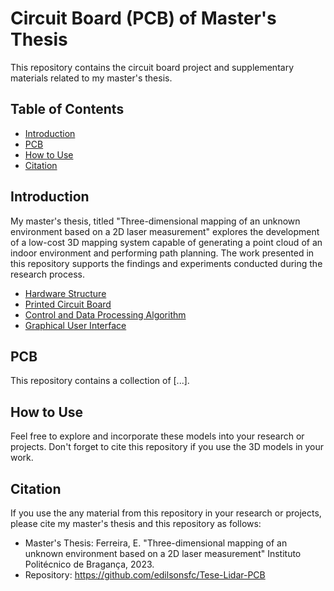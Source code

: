 # Circuit Board (PCB) of Master's Thesis
This repository contains the circuit board project and supplementary materials related to my master's thesis.

## Table of Contents
- [Introduction](#introduction)
- [PCB](#pcb)
- [How to Use](#how-to-use)
- [Citation](#citation)

## Introduction
My master's thesis, titled "Three-dimensional mapping of an unknown environment based on a 2D laser measurement" explores the development of a low-cost 3D mapping system capable of generating a point cloud of an indoor environment and performing path planning. The work presented in this repository supports the findings and experiments conducted during the research process.
- [Hardware Structure](https://github.com/edilsonsfc/Tese-Lidar-Structure)
- [Printed Circuit Board](https://github.com/edilsonsfc/Tese-Lidar-PCB)
- [Control and Data Processing Algorithm](https://github.com/edilsonsfc/Tese-Lidar-Code)
- [Graphical User Interface](https://github.com/edilsonsfc/Tese-Lidar-GUI)

## PCB
This repository contains a collection of [...].

## How to Use

Feel free to explore and incorporate these models into your research or projects. Don't forget to cite this repository if you use the 3D models in your work.

## Citation
If you use the any material from this repository in your research or projects, please cite my master's thesis and this repository as follows:

- Master's Thesis: Ferreira, E. "Three-dimensional mapping of an unknown environment based on a 2D laser measurement" Instituto Politécnico de Bragança, 2023.
- Repository: https://github.com/edilsonsfc/Tese-Lidar-PCB
